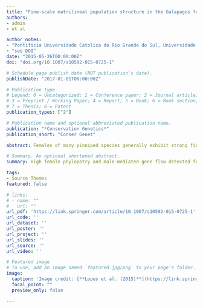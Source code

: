 ```yaml
---
title: "Fine-scale matrilineal population structure in the Galapagos fur seal and its implications for conservation management"
authors:
- admin
- et al

author_notes:
- "Pontificia Universidade Catolica do Rio Grande do Sul, Universidade do Vale do Rio dos Sinos"
- "see DOI"
date: "2015-05-26T00:00:00Z"
doi: "doi.org/10.1007/s10592-015-0725-1"

# Schedule page publish date (NOT publication's date).
publishDate: "2017-01-01T00:00:00Z"

# Publication type.
# Legend: 0 = Uncategorized; 1 = Conference paper; 2 = Journal article;
# 3 = Preprint / Working Paper; 4 = Report; 5 = Book; 6 = Book section;
# 7 = Thesis; 8 = Patent
publication_types: ["2"]

# Publication name and optional abbreviated publication name.
publication: "*Conservation Genetics*"
publication_short: "Conser Genet"

abstract: Females of many pinniped species generally exhibit strong fine-scale philopatry, but it is unclear over what spatial scale this behavior may translate into genetic population structure. We conducted a population genetic survey in the Galapagos fur seal, Arctocephalus galapagoensis, an endangered pinniped endemic to a small geographic range in the northwest of the Galapagos archipelago. To assess patterns of genetic diversity levels and population differentiation, we analyzed part of the mitochondrial control region (mtDNA) and 18 microsatellites DNA markers. We detected similar levels of genetic diversity to many other pinniped species (h = 0.86, π = 0.012, A = 7.44) despite severe anthropogenic exploitation in the nineteenth century and recurrent population crashes due to recent climatic perturbations associated with El Niño Southern Oscillation events. We further found remarkably strong fine-scale matrilineal population structure, with 33.9 % of the mtDNA variation being partitioned among colonies separated by as little as 70 km swimming distance. In contrast, population structure inferred from nuclear markers was weak. Our findings provide further evidence that natal philopatry can translate into fine-scale genetic population structure in highly mobile species. We discuss the relevance of our results for the fine-scale conservation management of this species with a very restricted geographic range.

# Summary. An optional shortened abstract.
summary: High female phylopatry and male-mediated gene flow detected for the Galapagos fur seal.

tags:
- Source Themes
featured: false

# links:
# - name: ""
#   url: ""
url_pdf: 'https://link.springer.com/article/10.1007/s10592-015-0725-1'
url_code: ''
url_dataset: ''
url_poster: ''
url_project: ''
url_slides: ''
url_source: ''
url_video: ''

# Featured image
# To use, add an image named `featured.jpg/png` to your page's folder. 
image:
  caption: 'Image credit: [**Lopes et al. (2015)**](https://link.springer.com/article/10.1007/s10592-015-0725-1)'
  focal_point: ""
  preview_only: false

---
```


